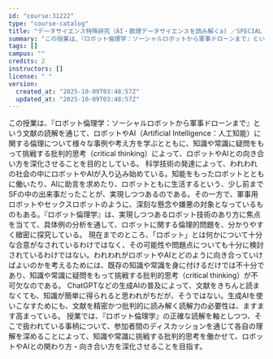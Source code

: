 ```yaml
---
id: "course:31222"
type: "course-catalog"
title: "データサイエンス特殊研究（AI・数理データサイエンスを読み解くa) ／SPECIAL TOPICS ON DATA SCIENCE : READINGS IN AI AND DATA SCIENCE (A)"
summary: "この授業は、『ロボット倫理学：ソーシャルロボットから軍事ドローンまで』という文献の読解を通じて、ロボットやAI（Artificial Intelligence：人工知能）に関する倫理について様々な事例や考え方を学ぶとともに、知識や常識に疑問…"
tags: []
campus: ""
credits: 2
instructors: []
license: " "
version:
  created_at: "2025-10-09T03:48:57Z"
  updated_at: "2025-10-09T03:48:57Z"
---
```


この授業は、『ロボット倫理学：ソーシャルロボットから軍事ドローンまで』という文献の読解を通じて、ロボットやAI（Artificial Intelligence：人工知能）に関する倫理について様々な事例や考え方を学ぶとともに、知識や常識に疑問をもって挑戦する批判的思考（critical thinking）によって、ロボットやAIとの向き合い方を深化させることを目的としている。 科学技術の発達によって、われわれの社会の中にロボットやAIが入り込み始めている。知能をもったロボットとともに働いたり、AIに助言を求めたり、ロボットともに生活するという、少し前までSFの中の出来事だったことが、実現しつつあるのである。その一方で、軍事用ロボットやセックスロボットのように、深刻な懸念や嫌悪の対象となっているものもある。『ロボット倫理学』は、実現しつつあるロボット技術のあり方に焦点を当てて、具体例の分析を通して、ロボットに関する倫理的問題を、分かりやすく緻密に探究している。 現在までのところ、「ロボット」とは何かについて十分な合意がなされているわけではなく、その可能性や問題点についても十分に検討されているわけではない。われわれがロボットやAIとどのように向き合っていけばよいのかを考えるためには、既存の知識や常識を身に付けるだけでは不十分であり、知識や常識に疑問をもって挑戦する批判的思考（critical thinking）が不可欠なのである。 ChatGPTなどの生成AIの普及によって、文献をきちんと読まなくても、知識が簡単に得られると思われがちだが、そうではない。生成AIを使いこなすためにも、文献を精密かつ批判的に読み解く読解力の必要性は、ますます高まっている。 授業では、『ロボット倫理学』の正確な読解を軸としつつ、そこで扱われている事柄について、参加者間のディスカッションを通じて各自の理解を深めることによって、知識や常識に挑戦する批判的思考を働かせて、ロボットやAIとの関わり方・向き合い方を深化させることを目指す。
